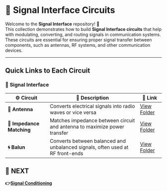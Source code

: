 # 📡 Signal Interface Circuits

Welcome to the **Signal Interface** repository! 🎉  
This collection demonstrates how to build **Signal Interface circuits** that help with modulating, converting, and routing signals in communication systems. These circuits are essential for ensuring proper signal transfer between components, such as antennas, RF systems, and other communication devices.


---

## Quick Links to Each Circuit

### 🔹 **Signal Interface**  

| ⚙️ Circuit                     | 📜 Description                                                                | 🔗 Link                                           |
|-------------------------------|-------------------------------------------------------------------------------|--------------------------------------------------|
| **📡 Antenna**                 | Converts electrical signals into radio waves or vice versa                    | [View Folder](./Antenna)                         |
| **📡 Impedance Matching**      | Matches impedance between circuit and antenna to maximize power transfer      | [View Folder](./Impedance_Matching)              |
| **🌀 Balun**                    | Converts between balanced and unbalanced signals, often used at RF front-ends | [View Folder](./Balun)                           |


## 🔹 NEXT  
**👉[Signal Conditioning](../Signal_Conditioning)**
